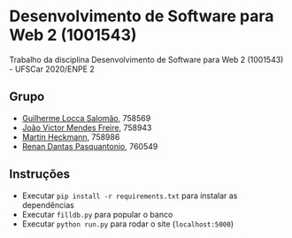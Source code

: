 # Desenvolvimento de Software para Web 2 (1001543)
Trabalho da disciplina Desenvolvimento de Software para Web 2 (1001543) - UFSCar 2020/ENPE 2

## Grupo
- [Guilherme Locca Salomão](https://github.com/Caotichazard), 758569
- [João Victor Mendes Freire](https://github.com/joaovicmendes), 758943
- [Martin Heckmann](https://github.com/heckmartin), 758986
- [Renan Dantas Pasquantonio](https://github.com/renandantasp), 760549

## Instruções
- Executar `pip install -r requirements.txt` para instalar as dependências
- Executar `filldb.py` para popular o banco
- Executar `python run.py` para rodar o site (`localhost:5000`)
